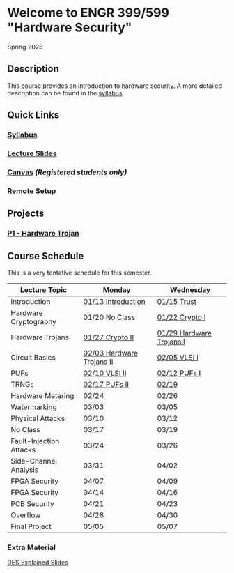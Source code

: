 # Welcome to ENGR 399/599 "Hardware Security" 

Spring 2025

## Description 

This course provides an introduction to hardware security. A more detailed description can be found in the
[syllabus](syllabus).

## Quick Links

### [Syllabus](syllabus)

### [Lecture Slides](https://github.com/engr599/lecture_slides) 

### [Canvas](https://iu.instructure.com/courses/2203310) _(Registered students only)_

### [Remote Setup](https://uisapp2.iu.edu/confluence-prd/pages/viewpage.action?pageId=280461906)

## Projects

<!-- -->
### [P1 - Hardware Trojan](https://github.com/ENGR599/P1_Hardware_Trojan)
<!--
### [P2 - Obfuscation](https://docs.google.com/document/d/1hOup4QjZGDl7oP83zsBqN0M4K65bsZ2q-xRPaSoOr5o)

### [P3 - PUF](https://docs.google.com/document/d/11Hz941qJU_cjf4HVN_omOeyHqKtSY2fgvVeBXWpYglk)

### [P4 - Side-Channel](https://docs.google.com/document/d/1NiHY2dEvv5ipX64C8NP11Wd0YK_7qrlr-meexUmGDtY)

### [ P3 - Side-Channel](https://docs.google.com/document/d/1NiHY2dEvv5ipX64C8NP11Wd0YK_7qrlr-meexUmGDtY)

### [ P5 - DPA](https://docs.google.com/document/d/1GtOdPGU0sINWMGG1cTek1u6HmiOpH6PBgVper4Uqvuk)
-->

## Course Schedule

This is a very tentative schedule for this semester.

| Lecture Topic           | Monday    | Wednesday    |
|-------------------------|-----------|--------------|
| Introduction            | [01/13 Introduction](https://github.com/ENGR599/lecture_slides/blob/main/00_Intro_HW_Security.pdf) | [01/15 Trust](https://github.com/ENGR599/lecture_slides/blob/main/01_Trust.pdf) |
| Hardware Cryptography   | 01/20 No Class | [01/22 Crypto I](https://github.com/ENGR599/lecture_slides/blob/main/02_Crypto_I.pdf) | 
| Hardware Trojans        | [01/27 Crypto II](https://github.com/ENGR599/lecture_slides/blob/main/03_Crypto_II.pdf) | [01/29 Hardware Trojans I](https://github.com/ENGR599/lecture_slides/blob/main/04_Hardware_Trojans_I.pdf) |
| Circuit Basics          | [02/03 Hardware Trojans II](https://github.com/ENGR599/lecture_slides/blob/main/05_Hardware_Trojans_II.pdf) | [02/05 VLSI I](https://github.com/ENGR599/lecture_slides/blob/main/06_VLSI.pdf) |
| PUFs                    | [02/10 VLSI II](https://github.com/ENGR599/lecture_slides/blob/main/07_VLSI_II.pdf) | [02/12 PUFs I](https://github.com/ENGR599/lecture_slides/blob/main/08_PUFs_I.pdf) | 
| TRNGs                   | [02/17 PUFs II](https://github.com/ENGR599/lecture_slides/blob/main/09_PUFs_II.pdf) | [02/19](https://github.com/ENGR599/lecture_slides/blob/main/10_TRNG.pdf) |
| Hardware Metering       | 02/24 | 02/26 |
| Watermarking            | 03/03 | 03/05 |
| Physical Attacks        | 03/10 | 03/12 |
| No Class                | 03/17 | 03/19 |
| Fault-Injection Attacks | 03/24 | 03/26 | 
| Side-Channel Analysis   | 03/31 | 04/02 |
| FPGA Security           | 04/07 | 04/09 |
| FPGA Security           | 04/14 | 04/16 |
| PCB Security            | 04/21 | 04/23 |
| Overflow                | 04/28 | 04/30 |
| Final Project           | 05/05 | 05/07 | 

### Extra Material
[DES Explained Slides](https://github.com/ENGR599/lecture_slides/blob/main/DES_Explained.pdf)
